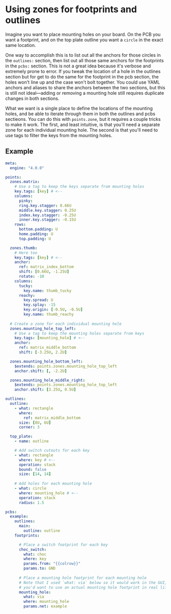# Using zones for footprints and outlines

Imagine you want to place mounting holes on your board. On the PCB you want a footprint, and on the top plate outline you want a `circle` in the exact same location. 

One way to accomplish this is to list out all the anchors for those circles in the `outlines:` section, then list out all those same anchors for the footprints in the `pcbs:` section. This is not a great idea because it's verbose and extremely prone to error. If you tweak the location of a hole in the outlines section but for get to do the same for the footprint in the pcb section, the holes won't line up and the case won't bolt together. You could use YAML anchors and aliases to share the anchors between the two sections, but this is still not ideal—adding or removing a mounting hole still requires duplicate changes in both sections. 

What we want is a single place to define the locations of the mounting holes, and be able to iterate through them in both the outlines and pcbs sectieons. You can do this with `points.zone`, but it requires a couple tricks to make it work. The first, and least intuitive, is that you'll need a separate zone for each individual mounting hole. The second is that you'll need to use tags to filter the keys from the mounting holes.

## Example

```yaml
meta:
  engine: "4.0.0"

points:
  zones.matrix:
    # Use a tag to keep the keys separate from mounting holes
    key.tags: [key]	# <--
    columns:
      pinky:
      ring.key.stagger: 0.66U
      middle.key.stagger: 0.25U
      index.key.stagger: -0.25U
      inner.key.stagger: -0.15U
    rows:
      bottom.padding: U
      home.padding: U
      top.padding: U

  zones.thumb:
    # Here too
    key.tags: [key] # <--
    anchor:
      ref: matrix_index_bottom
      shift: [0.66U, -1.25U]
      rotate: -10
    columns:
      tucky:
        key.name: thumb_tucky
      reachy:
        key.spread: U
        key.splay: -15
        key.origin: [-0.5U, -0.5U]
        key.name: thumb_reachy
 
  # Create a zone for each individual mounting hole
  zones.mounting_hole_top_left:
    # Use a tag to keep the mounting holes separate from keys
    key.tags: [mounting_hole] # <--
    anchor:
      ref: matrix_middle_bottom
      shift: [-3.25U, 2.2U]

  zones.mounting_hole_bottom_left:
    $extends: points.zones.mounting_hole_top_left
    anchor.shift: [, -2.2U]

  zones.mounting_hole_middle_right:
    $extends: points.zones.mounting_hole_top_left
    anchor.shift: [3.25U, 0.5U]

outlines:
  outline:
    - what: rectangle
      where: 
        ref: matrix_middle_bottom
      size: [8U, 6U]
      corner: 3

  top_plate:
    - name: outline

    # Add switch cutouts for each key
    - what: rectangle
      where: key # <--
      operation: stack
      bound: false
      size: [14, 14]
    
    # Add holes for each mounting hole
    - what: circle
      where: mounting_hole # <--
      operation: stack
      radius: 1.5

pcbs:
  example:
    outlines:
      main:
        outline: outline
    footprints:

      # Place a switch footprint for each key
      choc_switch:
        what: choc
        where: key
        params.from: "{{colrow}}"
        params.to: GND
      
      # Place a mounting hole footprint for each mounting hole
      # Note that I used `what: via` below so it would work in the GUI, but
      # you'd want to use an actual mounting hole footprint in real life
      mounting_hole:
        what: via 
        where: mounting_hole
        params.net: example
```

